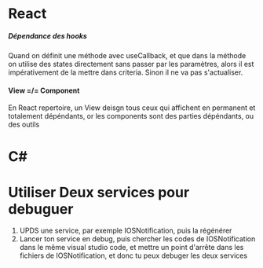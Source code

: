 # React
##### Dépendance des hooks
Quand on définit une méthode avec useCallback, et que dans la méthode on utilise des states directement sans passer par les paramètres, alors il est impérativement de la mettre dans criteria.
Sinon il ne va pas s'actualiser.

#### View =/= Component
En React repertoire, un View deisgn tous ceux qui affichent en permanent et totalement dépéndants,
or les components sont des parties dépéndants, ou des outils

# C#
# Utiliser Deux services pour debuguer 
1. UPDS une service, par exemple IOSNotification, puis la régénérer
2. Lancer ton service en debug, puis chercher les codes de IOSNotification dans le même visual studio code, et mettre un point d'arrête dans les fichiers de IOSNotification, et donc tu peux debuger les deux services
